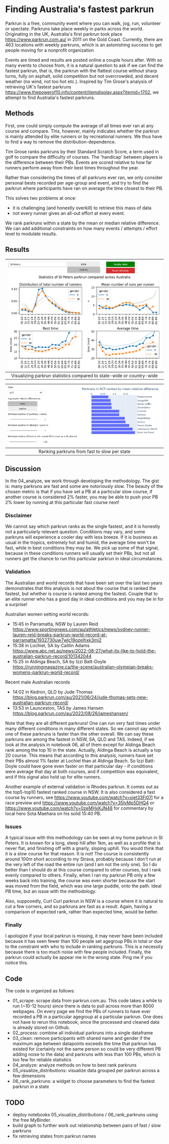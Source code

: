 # Finding Australia's fastest parkrun
Parkrun is a free, community event where you can walk, jog, run, volunteer or spectate. Parkruns take place weekly in parks across the world. Originating in the UK, Australia's first parkrun took place https://www.parkrun.com.au/ in 2011 on the Gold Coast. Currently, there are 463 locations with weekly parkruns, which is an astonishing success to get people moving for a nonprofit organization

Events are timed and results are posted online a couple hours after. With so many events to choose from, it is a natural question to ask if we can find the fastest parkrun, that is, the parkrun with the flattest course without sharp turns, fully on asphalt, solid competition but not overcrowded, and decent weather (no wind, not too hot etc.). Inspired by Tim Grose's analysis of retrieving UK's fastest parkruns https://www.thepowerof10.info/content/itemdisplay.aspx?itemid=1702, we attempt to find Australia's fastest parkruns.

## Methods
First, one could simply compute the average of all times ever ran at any course and compare. This, however, mainly indicates whether the parkrun is mainly attended by elite runners or by recreational runners. We thus have to find a way to remove the distribution-dependence.

Tim Grose ranks parkruns by their Standard Scratch Score, a term used in golf to compare the difficulty of courses. The 'handicap' between players is the difference between their PBs. Events are scored relative to how far runners perform away from their best times throughout the year.

Rather than considering the times of all parkruns ever ran, we only consider personal bests recorded per age-group and event, and try to find the parkrun where participants have ran on average the time closest to their PB. 

This solves two problems at once:
- it is challenging (and honestly overkill) to retrieve this mass of data
- not every runner gives an all-out effort at every event. 

We rank parkruns within a state by the mean or median relative difference. We can add additional constraints on how many events / attempts / effort level to modulate results.

## Results
| ![](images/distribution_stpeters_parkrun.png) | 
|:--:| 
| Visualizing parkrun statistics compared to state-wide or country-wide |

| ![](images/rank_parkruns_ACT.png) | 
|:--:| 
| Ranking parkruns from fast to slow per state |

## Discussion
In the 04_analyze, we work through developing the methodology. The gist is: many parkruns are fast and some are notoriously slow. The beauty of the chosen metric is that if you have set a PB at a particular slow course, if another course is considered 2% faster, you may be able to push your PB 2% lower by running at this particular fast course next!

### Disclaimer
We cannot say which parkrun ranks as the single fastest, and it is honestly not a particularly relevant question. Conditions may vary, and some parkruns will experience a cooler day with less breeze. If  it is business as usual in the tropics, extremely hot and humid, the average time won't be fast, while in best conditions they may be. We pick up some of that signal, because in these conditions runners will usually set their PBs, but not all runners get the chance to run this particular parkrun in ideal circumstances.

### Validation
The Australian and world records that have been set over the last two years demonstrates that this analysis is not about the course that is ranked the fastest, but whether is course is ranked among the fastest. Couple that to an elite runner who has a good day in ideal conditions and you may be in for a surprise!

Australian women setting world records:
- 15:45 in Parramatta, NSW by Lauren Reid https://www.sportingnews.com/au/athletics/news/sydney-runner-lauren-reid-breaks-parkrun-world-record-at-parramatta/1932730uw7wlc19ozelhxk3mj2
- 15:38 in Lochiel, SA by Caitlin Adams https://www.abc.net.au/news/2022-08-27/what-its-like-to-hold-the-australian-parkrun-record/101342044
- 15:25 in Aldinga Beach, SA by Izzi Batt-Doyle https://runningmagazine.ca/the-scene/australian-olympian-breaks-womens-parkrun-world-record/

Recent male Australian records 
- 14:02 in Kedron, QLD by Jude Thomas https://blog.parkrun.com/au/2021/06/24/jude-thomas-sets-new-australian-parkrun-record/
- 13:53 in Launceston, TAS by James Hansen https://blog.parkrun.com/au/2022/08/26/jameshansen/

Note that they are all different parkruns! One can run very fast times under many different conditions in many different states. So we cannot say which one of these parkruns is faster than the other overall. We can say these parkruns are among the fastest in NSW, SA, QLD and TAS. Indeed, if we look at the analysis in notebook 06, all of them except for Aldinga Beach rank among the top 10 in the state. Actually, Aldinga Beach is actually a top 20 course. This means that according to this analysis, runners have set their PBs almost 1% faster at Lochiel than at Aldinga Beach. So Izzi Batt-Doyle could have gone even faster on that particular day - if conditions were average that day at both courses, and if competition was equivalent, and if this signal also hold up for elite runners.

Another example of external validation is Rhodes parkrun. It comes out as the top5-top10 fastest ranked course in NSW. It is also considered a fast course by runners, see https://www.youtube.com/watch?v=xjet33Fj07I for a race preview and https://www.youtube.com/watch?v=35lvMp5DHQ4 or https://www.youtube.com/watch?v=0zeMHxKJN48 for commentary by local hero Sota Maehara on his solid 15:40 PB. 

### Issues
A typical issue with this methodology can be seen at my home parkrun in St Peters. It is known for a long, steep hill after 1km, as well as a profile that is never flat, and finishing off with a gnarly, sloping uphill. You would think that it is a slow course for that reason. It is not! The course is consistently around 100m short according to my Strava, probably because I don't run at the very left of the road the entire run (and I am not the only one). So I do better than I should do at this course compared to other courses, but I rank evenly compared to others. Finally, when I ran my parkrun PB only a few weeks back into training, the course was even shorter because the start was moved from the field, which was one large puddle, onto the path. Ideal PB time, but an issue with the methodology.

Also, supposedly, Curl Curl parkrun in NSW is a course where it is natural to cut a few corners, and so parkruns are fast as a result. Again, having a comparison of expected rank, rather than expected time, would be better.

### Finally
I apologize if your local parkrun is missing, it may never have been included because it has seen fewer than 100 people set agegroup PBs in total or due to the constraint with who to include in ranking parkruns. This is a necessity because there is too much noise with few people included. Finally, the parkrun could actually be appear me in the wrong state. Ping me if you notice this.

## Code
The code is organized as follows:
- 01_scrape: scrape data from parkrun.com.au. This code takes a while to run (~10-12 hours) since there is data to pull across more than 8000 webpages. On every page we find the PBs of runners to have ever recorded a PB in a particular agegroup at a particular parkrun. One does not have to rerun this notebook, since the processed and cleaned data is already stored on Github.
- 02_process: combine all individual parkruns into a single dataframe
- 03_clean: remove participants with shared name and gender if the maximum age between datapoints exceeds the time that parkrun has existed for (certainly not the same person so could be very different PB adding noise to the data) and parkruns with less than 100 PBs, which is too few for reliable statistics
- 04_analyze: analyze methods on how to best rank parkruns
- 05_visualize_distributions: visualize data grouped per parkrun across a few dimensions
- 06_rank_parkruns: a widget to choose parameters to find the fastest parkrun in a state



## TODO
- deploy notebooks 05_visualize_distributions / 06_rank_parkruns using the free MyBinder.
- build graph to further work out relationship between pairs of fast / slow parkruns
- fix retrieving states from parkrun names
